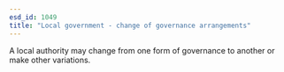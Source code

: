 ```yaml
---
esd_id: 1049
title: "Local government - change of governance arrangements"
---
```


A local authority may change from one form of governance to another or make other variations.

